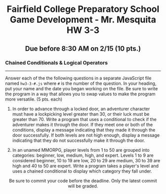 <h1 align="center">
    Fairfield College Preparatory School<br>
    Game Development - Mr. Mesquita<br>
    HW 3-3
</h1>

<h2 align="center">Due before 8:30 AM on 2/15 (10 pts.)</h2>

### Chained Conditionals & Logical Operators
---

Answer each of the the following questions in a separate JavaScript file named `hw3-3-#.js` where `#` is the number of the question. In your heading, put your name and the date you began working on the file. Be sure to write the program in a way that allows you to swap values to make the program more versatile. (5 pts. each)

1. In order to advance through a locked door, an adventurer character must have a lockpicking level greater than 30, or their luck must be greater than 70. Write a program that uses a conditional to check if the adventurer makes it through the door. If they meet one or both of the conditions, display a message indicating that they made it through the door successfully. If both levels are not high enough, display a message indicating that they do not successfully make it through the door.

2. In an unamed MMORPG, player levels from 1 to 50 are grouped into categories: beginner, low, medium, high, and expert. Levels 1 to 9 are considered beginner, 10 to 19 are low, 20 to 29 are medium, 30 to 39 are high and 40 to 50 are expert. Write a program takes a player's level and uses a chained conditional to display which category they fall under.

<p align="center">Be sure to commit your code before the deadline. Only the latest commit will be graded.</p>
